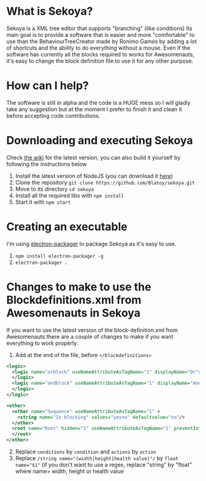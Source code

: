 # What is Sekoya?
Sekoya is a XML tree editor that supports "branching" (like conditions)
Its main goal is to provide a software that is easier and more "comfortable" to use than the BehaviourTreeCreator made by Ronimo Games by adding a lot of shortcuts and the ability to do everything without a mouse. Even if the software has currently all the blocks required to works for Awesomenauts, it's easy to change the block definition file to use it for any other purpose.

# How can I help?
The software is still in alpha and the code is a HUGE mess so I will gladly take any suggestion but at the moment I prefer to finish it and clean it before accepting code contributions.

# Downloading and executing Sekoya
Check [the wiki](https://github.com/Blatoy/sekoya/wiki/Change-logs) for the latest version, you can also build it yourself by following the instructions below
1. Install the latest version of NodeJS (you can download it [here](https://nodejs.org/en/))
2. Clone the repository `git clone https://github.com/Blatoy/sekoya.git`
3. Move to its directory `cd sekoya`
4. Install all the required libs with `npm install`
5. Start it with `npm start`

# Creating an executable
I'm using [electron-packager](https://github.com/electron-userland/electron-packager) to package Sekoya as it's easy to use.
1. `npm install electron-packager -g`
2. `electron-packager .`

# Changes to make to use the Blockdefinitions.xml from Awesomenauts in Sekoya
If you want to use the latest version of the block-definition.xml from Awesomenauts there are a couple of changes to make if you want everything
to work properly:

1. Add at the end of the file, before `</blockdefinitions>`
```xml
<logic>
  <logic name="orblock" useNameAttributeAsTagName="1" displayName="Or">
  </logic>
  <logic name="andblock" useNameAttributeAsTagName="1" displayName="And">
  </logic>
</logic>

<other>
  <other name="Sequence" useNameAttributeAsTagName="1" >
    <string name="Is blocking" values="yesno" defaultvalue="no"/>
  </other>
  <root name="Root" hidden="1" useNameAttributeAsTagName="1" preventInteraction="1">
  </root>
</other>
```
2. Replace `conditions` by `condition` and `actions` by `action`
3. Replace `/string name="(width|height|health value)"/` by `float name="$1"` (if you don't want to use a regex, replace "string" by "float" where name= width, height or health value
